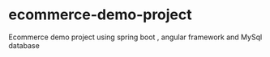 # ecommerce-demo-project
Ecommerce demo project using spring boot , angular framework and MySql database

